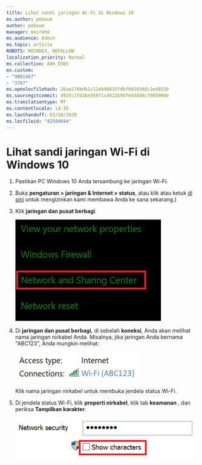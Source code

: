 ```yaml
---
title: Lihat sandi jaringan Wi-Fi di Windows 10
ms.author: pebaum
author: pebaum
manager: mnirkhe
ms.audience: Admin
ms.topic: article
ROBOTS: NOINDEX, NOFOLLOW
localization_priority: Normal
ms.collection: Adm_O365
ms.custom:
- "9001467"
- "3767"
ms.openlocfilehash: 26ae276bdb1c12eb96832fdbf9d243ddc1ed0250
ms.sourcegitcommit: d925c1fd1be35071cd422b9d7e5ddd6c700590de
ms.translationtype: MT
ms.contentlocale: id-ID
ms.lasthandoff: 03/10/2020
ms.locfileid: "42584694"
---
```

# <a name="view-wi-fi-network-password-in-windows-10"></a>Lihat sandi jaringan Wi-Fi di Windows 10

1. Pastikan PC Windows 10 Anda tersambung ke jaringan Wi-Fi.

2. Buka **pengaturan > jaringan & Internet > status**, atau klik atau ketuk [di sini](ms-settings:network?activationSource=GetHelp) untuk mengizinkan kami membawa Anda ke sana sekarang.)

3. Klik **jaringan dan pusat berbagi**.

    ![Jaringan dan pusat berbagi.](media/network-sharing-center.png)

4. Di **jaringan dan pusat berbagi**, di sebelah **koneksi**, Anda akan melihat nama jaringan nirkabel Anda. Misalnya, jika jaringan Anda bernama "ABC123", Anda mungkin melihat:

    ![Sambungan jaringan.](media/network-connections.png)

    Klik nama jaringan nirkabel untuk membuka jendela status Wi-Fi. 

5. Di jendela status Wi-Fi, klik **properti nirkabel**, klik tab **keamanan** , dan periksa **Tampilkan karakter**.

    ![Tampilkan karakter sandi Wi-Fi.](media/show-password-characters.png)

